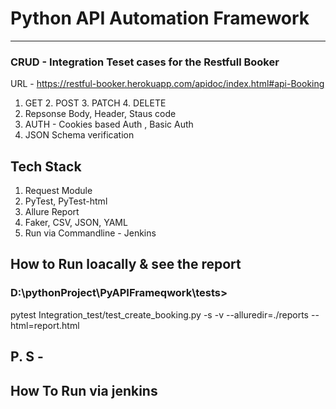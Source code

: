 # Python API Automation Framework
________________________________

### CRUD - Integration Teset cases for the Restfull Booker
 URL - https://restful-booker.herokuapp.com/apidoc/index.html#api-Booking
1. GET 2. POST 3. PATCH 4. DELETE
2. Repsonse Body, Header, Staus code
3. AUTH - Cookies based Auth , Basic Auth 
3. JSON Schema verification

## Tech Stack
1. Request Module
2. PyTest, PyTest-html
3. Allure Report
4. Faker,  CSV, JSON, YAML
5. Run via Commandline - Jenkins

## How to Run loacally & see the report
  ### D:\pythonProject\PyAPIFrameqwork\tests> 
pytest Integration_test/test_create_booking.py -s -v --alluredir=./reports --html=report.html

## P. S  - 


## How To Run via jenkins